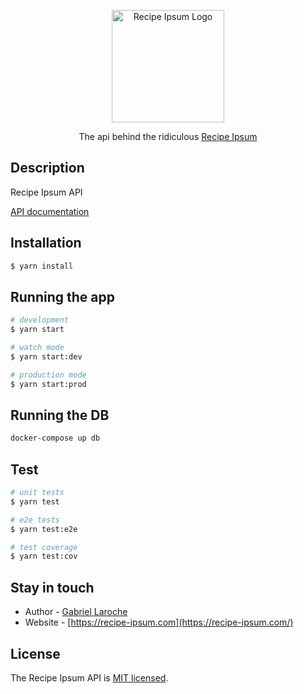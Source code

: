 <p align="center">
  <a href="https://recipe-ipsum.com/" target="blank"><img src="https://github.com/recipe-ipsum/recipe-ipsum/blob/develop/src/apple-touch-icon.png?raw=true" width="180" alt="Recipe Ipsum Logo" /></a>
</p>
<p align="center">
    The api behind the ridiculous <a href="https://recipe-ipsum.com">Recipe Ipsum</a>
</p>

## Description
Recipe Ipsum API

[API documentation](https://docs.recipe-ipsum.com)

## Installation

```bash
$ yarn install
```

## Running the app

```bash
# development
$ yarn start

# watch mode
$ yarn start:dev

# production mode
$ yarn start:prod
```

## Running the DB
```bash
docker-compose up db
```

## Test

```bash
# unit tests
$ yarn test

# e2e tests
$ yarn test:e2e

# test coverage
$ yarn test:cov
```

## Stay in touch

- Author - [Gabriel Laroche](https://gabriellaroche.dev)
- Website - [https://recipe-ipsum.com](https://recipe-ipsum.com/)

## License

  The Recipe Ipsum API is [MIT licensed](LICENSE).
